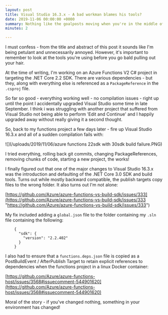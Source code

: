 ```yaml
---
layout: post
title: Visual Studio 16.3.x - A bad workman blames his tools?
date: 2019-11-06 00:00:00 +0000
summary: Nothing like the goalposts moving when you're in the middle of something
minutes: 2

---
```

I must confess - from the title and abstract of this post it sounds like I'm being petulant and unnecessarily annoyed.  However, it's important to remember to look at the tools you're using before you go bald pulling out your hair.

At the time of writing, I'm working on an Azure Functions V2 C# project in targeting the .NET Core 2.2 SDK.   There are various dependencies -  but they, along with everything else is referenced as a `PackageReference` in the `.csproj` file.

So far so good - everything working well - no compilation issues - right up until the point I accidentally upgraded Visual Studio some time in late September.  I think i was struggling with another project that suffered from Visual Studio not being able to perform 'Edit and Continue' and I happily upgraded away without really giving it a second thought.

So, back to my functions project a few days later - fire up Visual Studio 16.3.x and all of a sudden compilation fails with:

![](/uploads/2019/11/06/azure functions 22sdk with 30sdk build failure.PNG)

I tried everything, rolling back git commits, changing PackageReferences, removing chunks of code, starting a new project, the works!

I finally figured out that one of the major changes to Visual Studio 16.3.x was the introduction and defaulting of the .NET Core 3.0 SDK and build tools.  Turns out while mostly backward compatible, the publish targets copy files to the wrong folder.  It also turns out I'm not alone:

[https://github.com/Azure/azure-functions-vs-build-sdk/issues/333](https://github.com/Azure/azure-functions-vs-build-sdk/issues/333 "https://github.com/Azure/azure-functions-vs-build-sdk/issues/333")

My fix included adding a `global.json` file to the folder containing my `.sln` file containing the following:

        {
          "sdk": {
            "version": "2.2.402"
          }
        }

I also had to ensure that a `functions.deps.json` file is copied as a PostBuildEvent / AfterPublish Target to retain explicit references to dependencies when the functions project in a linux Docker container:

[https://github.com/Azure/azure-functions-host/issues/3568#issuecomment-544901620](https://github.com/Azure/azure-functions-host/issues/3568#issuecomment-544901620)

Moral of the story - if you've changed nothing,  something in your environment has changed!